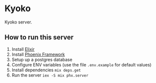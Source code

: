 # Kyoko

Kyoko server.

## How to run this server
1. Install [Elixir](https://elixir-lang.org/)
2. Install [Phoenix Framework](https://www.phoenixframework.org/)
4. Setup up a postgres database
3. Configure ENV variables (use the file `.env.example` for default values)
3. Install dependencies `mix deps.get`
4. Run the server `iex -S mix phx.server`
